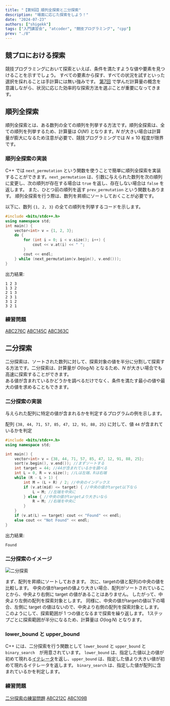 ```yaml
---
title: "【第9回】順列全探索と二分探索"
description: "場面に応じた探索をしよう！"
date: "2024-07-23"
authors: ["shigekk"]
tags: ["入門講習会", "atcoder", "競技プログラミング", "cpp"]
prev: "./8"
---
```


## 競プロにおける探索

競技プログラミングにおいて探索といえば、条件を満たすような値や要素を見つけることを示すでしょう。
すべての要素から探す、すべての状況を試すといった選択を採れることは手計算には無い強みです。
[第7回](/blog/2024/intro-course/7) で学んだ計算量の概念を意識しながら、状況に応じた効率的な探索方法を選ぶことが重要になってきます。

## 順列全探索

順列全探索とは、ある数列の全ての順列を列挙する方法です。順列全探索は、全ての順列を列挙するため、計算量は $O(N!)$ となります。$N$ が大きい場合は計算量が膨大になるため注意が必要で、競技プログラミングでは $N \leq 10$ 程度が限界です。

### 順列全探索の実装

C++ では `next_permutation` という関数を使うことで簡単に順列全探索を実装することができます。`next_permutation` は、引数に与えられた数列を次の順列に変更し、次の順列が存在する場合は `true` を返し、存在しない場合は `false` を返します。 また、ひとつ前の順列を返す `prev_permutation` という関数もあります。
順列全探索を行う際は、数列を昇順にソートしておくことが必要です。

以下に、数列 `{1, 2, 3}` の全ての順列を列挙するコードを示します。

```cpp
#include <bits/stdc++.h>
using namespace std;
int main() {
    vector<int> v = {1, 2, 3};
    do {
        for (int i = 0; i < v.size(); i++) {
            cout << v.at(i) << " ";
        }
        cout << endl;
    } while (next_permutation(v.begin(), v.end()));
}
```

出力結果:

```text
1 2 3
1 3 2
2 1 3
2 3 1
3 1 2
3 2 1
```

### 練習問題

[ABC276C](https://atcoder.jp/contests/abc276/tasks/abc276_c)
[ABC145C](https://atcoder.jp/contests/abc145/tasks/abc145_c)
[ABC363C](https://atcoder.jp/contests/abc363/tasks/abc363_c)

## 二分探索

二分探索は、ソートされた数列に対して、探索対象の値を半分に分割して探索する方法です。二分探索は、計算量が $O(\log N)$ となるため、$N$ が大きい場合でも高速に探索することができます。  
ある値が含まれているかどうかを調べるだけでなく、条件を満たす最小の値や最大の値を求めることもできます。  

### 二分探索の実装

与えられた配列に特定の値が含まれるかを判定するプログラムの例を示します。

配列 `{38, 44, 71, 57, 85, 47, 12, 91, 88, 25}` に対して、値 `44` が含まれているかを判定

```cpp
#include <bits/stdc++.h>
using namespace std;

int main() {
    vector<int> v = {38, 44, 71, 57, 85, 47, 12, 91, 88, 25};
    sort(v.begin(), v.end()); //まずソートする
    int target = 44; //44が含まれているかを調べる
    int L = 0, R = v.size(); //Lは左端、Rは右端
    while (R - L > 1) {
        int M = (L + R) / 2; //中央のインデックス
        if (v.at(mid) <= target) { //中央の値がtarget以下なら
            L = M; //左端を中央に
        } else { //中央の値がtargetより大きいなら
            R = M; //右端を中央に
        }
    }
    if (v.at(L) == target) cout << "Found" << endl;
    else cout << "Not Found" << endl;
}
```

出力結果:

```text
Found
```

### 二分探索のイメージ

![二分探索](/images/blog/intro-course-9/image.png)

まず、配列を昇順にソートしておきます。
次に、targetの値と配列の中央の値を比較します。
中央の値がtargetの値より大きい場合、配列がソートされていることから、中央より右側に target の値があることはありません。
したがって、中央より左側の配列を探索対象とします。
同様に、中央の値がtargetの値以下の場合、左側に target の値はないので、中央より右側の配列を探索対象とします。
このようにして、探索範囲が 1 つの値となるまで探索を繰り返します。
1ステップごとに探索範囲が半分になるため、計算量は $O(\log N)$ となります。  

### lower_bound と upper_bound

C++ には、二分探索を行う関数として `lower_bound` と `upper_bound` と `binary_search`　が用意されています。
`lower_bound` は、指定した値以上の値が初めて現れる[イテレータ](/blog/2024/intro-course/3)を返し、`upper_bound` は、指定した値より大きい値が初めて現れるイテレータを返します。
`binary_search` は、指定した値が配列に含まれているかを判定します。

### 練習問題

[二分探索の練習問題](https://atcoder.jp/contests/typical-algorithm/tasks/typical_algorithm_a?lang=ja)
[ABC212C](https://atcoder.jp/contests/abc212/tasks/abc212_c)
[ABC109B](https://atcoder.jp/contests/abc109/tasks/abc109_b)
